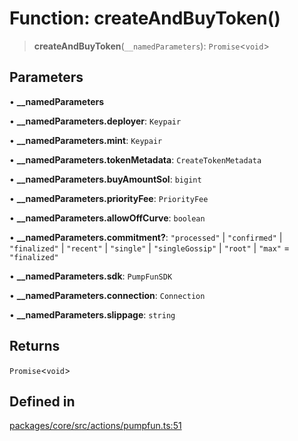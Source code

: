 # Function: createAndBuyToken()

> **createAndBuyToken**(`__namedParameters`): `Promise`\<`void`\>

## Parameters

• **\_\_namedParameters**

• **\_\_namedParameters.deployer**: `Keypair`

• **\_\_namedParameters.mint**: `Keypair`

• **\_\_namedParameters.tokenMetadata**: `CreateTokenMetadata`

• **\_\_namedParameters.buyAmountSol**: `bigint`

• **\_\_namedParameters.priorityFee**: `PriorityFee`

• **\_\_namedParameters.allowOffCurve**: `boolean`

• **\_\_namedParameters.commitment?**: `"processed"` \| `"confirmed"` \| `"finalized"` \| `"recent"` \| `"single"` \| `"singleGossip"` \| `"root"` \| `"max"` = `"finalized"`

• **\_\_namedParameters.sdk**: `PumpFunSDK`

• **\_\_namedParameters.connection**: `Connection`

• **\_\_namedParameters.slippage**: `string`

## Returns

`Promise`\<`void`\>

## Defined in

[packages/core/src/actions/pumpfun.ts:51](https://github.com/ai16z/eliza/blob/main/packages/core/src/actions/pumpfun.ts#L51)
